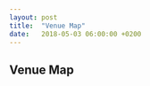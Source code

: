 ```yaml
---
layout: post
title:  "Venue Map"
date:   2018-05-03 06:00:00 +0200
---
```


## Venue Map

<div id="map">
</div>
